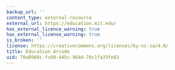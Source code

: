 ```yaml
---
backup_url: ''
content_type: external-resource
external_url: https://education.mit.edu/
has_external_licence_warning: true
has_external_license_warning: true
is_broken: ''
license: https://creativecommons.org/licenses/by-nc-sa/4.0/
title: Education Arcade
uid: 70a8988c-fc60-445c-964d-70c1fa33fe63
---
```

